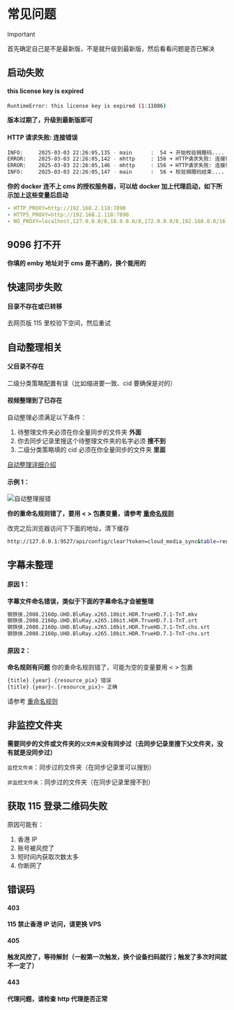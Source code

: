 # 常见问题

> [!IMPORTANT]
> 首先确定自己是不是最新版，不是就升级到最新版，然后看看问题是否已解决

## 启动失败

#### this license key is expired

```bash
RuntimeError: this license key is expired (1:11086)
```

**版本过期了，升级到最新版即可**

#### HTTP 请求失败: 连接错误

```bash
INFO:     2025-03-03 22:26:05,135 - main      :  54 ➜ 开始校验捐赠码....
ERROR:    2025-03-03 22:26:05,142 - mhttp     : 156 ➜ HTTP请求失败: 连接错误
ERROR:    2025-03-03 22:26:05,146 - mhttp     : 156 ➜ HTTP请求失败: 连接错误
INFO:     2025-03-03 22:26:05,147 - main      :  56 ➜ 校验捐赠码结束....
```

**你的 docker 连不上 cms 的授权服务器，可以给 docker 加上代理启动，如下所示加上这些变量后启动**

```yaml
- HTTP_PROXY=http://192.168.2.118:7890
- HTTPS_PROXY=http://192.168.2.118:7890
- NO_PROXY=localhost,127.0.0.0/8,10.0.0.0/8,172.0.0.0/8,192.168.0.0/16
```

## 9096 打不开

**你填的 emby 地址对于 cms 是不通的，换个能用的**

## 快速同步失败

#### 目录不存在或已转移

去网页版 115 里校验下空间，然后重试

## 自动整理相关

#### 父目录不存在

二级分类策略配置有误（比如缩进要一致、cid 要确保是对的）

#### 视频整理到了已存在

自动整理必须满足以下条件：

1. 待整理文件夹必须在你全量同步的文件夹 **外面**
2. 你去同步记录里搜这个待整理文件夹的名字必须 **搜不到**
3. 二级分类策略填的 cid 必须在你全量同步的文件夹 **里面**

[自动整理详细介绍](/docs/auto-organize)

#### 示例 1：

![自动整理报错](/faq/auto-error.jpg)

**你的重命名规则错了，要用 < > 包裹变量，请参考 [重命名规则](https://github.com/guyue2005/CMSHelp/wiki/5.%E4%B8%8A%E4%BC%A0%E4%B8%8E%E6%95%B4%E7%90%86#%E9%87%8D%E5%91%BD%E5%90%8D%E8%A7%84%E5%88%99)**

改完之后浏览器访问下下面的地址，清下缓存

```bash
http://127.0.0.1:9527/api/config/clear?token=cloud_media_sync&table=rename_log
```

## 字幕未整理

#### 原因 1：

**字幕文件命名错误，类似于下面的字幕命名才会被整理**

```bash
钢铁侠.2008.2160p.UHD.BluRay.x265.10bit.HDR.TrueHD.7.1-TnT.mkv
钢铁侠.2008.2160p.UHD.BluRay.x265.10bit.HDR.TrueHD.7.1-TnT.srt
钢铁侠.2008.2160p.UHD.BluRay.x265.10bit.HDR.TrueHD.7.1-TnT.chs.srt
钢铁侠.2008.2160p.UHD.BluRay.x265.10bit.HDR.TrueHD.7.1-TnT-chs.srt
```

#### 原因 2：

**命名规则有问题** 你的重命名规则错了，可能为空的变量要用 < > 包裹

```js
{title}.{year}.{resource_pix} 错误
{title}.{year}<.{resource_pix}> 正确
```

请参考 [重命名规则](https://github.com/guyue2005/CMSHelp/wiki/5.%E4%B8%8A%E4%BC%A0%E4%B8%8E%E6%95%B4%E7%90%86#%E9%87%8D%E5%91%BD%E5%90%8D%E8%A7%84%E5%88%99)

## 非监控文件夹

**需要同步的文件或文件夹的`父文件夹`没有同步过（去同步记录里搜下父文件夹，没有就是没同步过）**

`监控文件夹`：同步过的文件夹（在同步记录里可以搜到）

`非监控文件夹`：同步过的文件夹（在同步记录里搜不到）

## 获取 115 登录二维码失败

原因可能有：

1. 香港 IP
2. 账号被风控了
3. 短时间内获取次数太多
4. 你断网了

## 错误码

#### 403

**115 禁止香港 IP 访问，请更换 VPS**

#### 405

**触发风控了，等待解封（一般第一次触发，换个设备扫码就行；触发了多次时间就不一定了）**

#### 443

**代理问题，请检查 http 代理是否正常**
